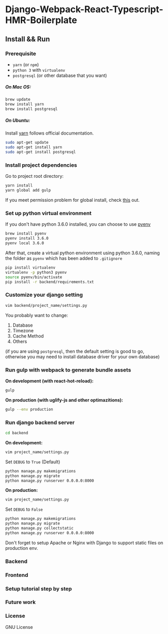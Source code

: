 # Django-Webpack-React-Typescript-HMR-Boilerplate

## Install && Run

### Prerequisite

* `yarn` (or `npm`)
* `python 3` with `virtualenv`
* `postgresql` (or other database that you want)

##### On Mac OS:

~~~bash
brew update
brew install yarn
brew install postgresql
~~~

##### On Ubuntu:

Install [yarn](https://yarnpkg.com/en/docs/install#linux-tab) follows official documentation.

~~~bash
sudo apt-get update
sudo apt-get install yarn
sudo apt-get install postgresql
~~~


### Install project dependencies

Go to project root directory:

~~~bash
yarn install
yarn global add gulp
~~~

If you meet permission problem for global install, check [this](https://github.com/yarnpkg/yarn/issues/1060#issuecomment-268160528) out.


### Set up python virtual environment

If you don't have python 3.6.0 installed, you can choose to use [pyenv](https://github.com/yyuu/pyenv)

~~~bash
brew install pyenv
pyenv install 3.6.0
pyenv local 3.6.0
~~~

After that, create a virtual python environment using python 3.6.0, naming the folder as `pyenv` which has been added to `.gitignore`


~~~bash
pip install virtualenv
virtualenv -p python3 pyenv
source pyenv/bin/activate
pip install -r backend/requirements.txt
~~~

### Customize your django setting

~~~bash
vim backend/project_name/settings.py
~~~

You probably want to change:

1. Database
2. Timezone
3. Cache Method
4. Others

(if you are using `postgresql`, then the default setting is good to go, otherwise you may need to install database driver for your own database)


### Run gulp with webpack to generate bundle assets

**On development (with react-hot-reload):**

~~~bash
gulp
~~~

**On production (with uglify-js and other optimazitions):**

~~~bash
gulp --env production
~~~


### Run django backend server

~~~bash
cd backend
~~~

**On development:**

~~~bash
vim project_name/settings.py
~~~

Set `DEBUG` to `True` (Default)

~~~bash
python manage.py makemigrations
python manage.py migrate
python manage.py runserver 0.0.0.0:8000
~~~

**On production:**

~~~bash
vim project_name/settings.py
~~~

Set `DEBUG` to `False`

~~~bash
python manage.py makemigrations
python manage.py migrate
python manage.py collectstatic
python manage.py runserver 0.0.0.0:8000
~~~

Don't forget to setup Apache or Nginx with Django to support static files on production env.

### Backend

### Frontend

### Setup tutorial step by step

### Future work

### License

GNU License
